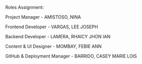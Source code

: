 Roles Assignment:

Project Manager - AMISTOSO, NINA

Frontend Developer - VARGAS, LEE JOSEPH

Backend Developer - LAMERA, RHAICY JHON IAN

Content & UI Designer - MOMBAY, FEBIE ANN

GitHub & Deployment Manager - BARRIDO, CASEY MARIE LOIS

